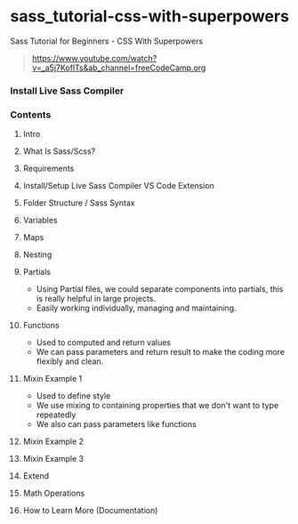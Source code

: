 # sass_tutorial-css-with-superpowers
Sass Tutorial for Beginners - CSS With Superpowers
> https://www.youtube.com/watch?v=_a5j7KoflTs&ab_channel=freeCodeCamp.org


### Install Live Sass Compiler 

### Contents
1. Intro
    
2. What Is Sass/Scss? 
    
3. Requirements
4. Install/Setup Live Sass Compiler VS Code Extension
5. Folder Structure / Sass Syntax
6. Variables
7. Maps
8. Nesting
9. Partials
    <ul>
        <li>Using Partial files, we could separate components into partials, this is really helpful in large projects.</li>
        <li>Easily working individually, managing and maintaining. </li>
    </ul>
10. Functions
    <ul>
        <li>Used to computed and return values</li>
        <li>We can pass parameters and return result to make the coding more flexibly and clean.</li>
    </ul>
11. Mixin Example 1
    <ul>
        <li>Used to define style</li>
        <li>We use mixing to containing properties that we don't want to type repeatedly</li>
        <li>We also can pass parameters like functions</li>
    </ul>
12. Mixin Example 2
13. Mixin Example 3
14. Extend
15. Math Operations
16. How to Learn More (Documentation)